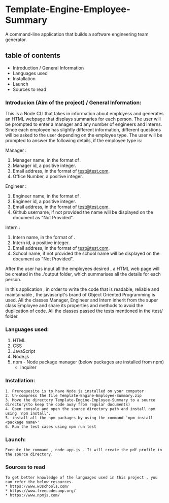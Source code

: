 # Template-Engine-Employee-Summary

A command-line application that builds a software engineering team generator.

## table of contents

- Introduction / General Information
- Languages used
- Installation
- Launch
- Sources to read

### Introducion (Aim of the project) / General Information:

This is a Node CLI that takes in information about employess and generates an HTML webpage that displays summaries for each person.
The user will be prompted to enter a manager and any number of engineers and interns. Since each employee has slightly different information, different questions will be asked to the user depending on the employee type. 
The user will be prompted to answer the following details, if the employee type is:

Manager :
1. Manager name, in the format of <first-name> <last-name>.
2. Manager id, a positive integer.
3. Email address, in the format of <test@test.com>.
4. Office Number, a positive integer.

Engineer :
1. Engineer name, in the format of <first-name> <last-name>.
2. Engineer id, a positive integer.
3. Email address,  in the format of <test@test.com>.
4. Github username, if not provided the name will be displayed on the document as "Not Provided".

Intern :
1. Intern name, in the format of <first-name> <last-name>.
2. Intern  id, a positive integer.
3. Email address,  in the format of <test@test.com>.
4. School name,  if not provided the school name will be displayed on the document as "Not Provided".

After the user has input all the employees desired , a HTML web page will be created in the ./output folder, which summarises all the details for each person.

In this application , in order to write the code that is readable, reliable and maintainable , the javascript's brand of Object Oriented Programming is used. All the classes Manager, Engineer and Intern inherit from the super class Employee and share its properties and methods to avoid the duplication of code. All the classes passed the tests mentioned in the /test/ folder. 

  ### Languages used:
  1. HTML
  2. CSS
  3. JavaScript
  4. Node.js
  5. npm - Node package manager (below packages are installed from npm)
     - inquirer


### Installation:

    1. Prerequesite is to have Node.js installed on your computer
    2. Un-compress the file Template-Engine-Employee-Summary.zip
    3. Move the directory Template-Engine-Employee-Summary to a source directory(to keep the code away from regular documents)
    4. Open console and open the source directory path and install npm using 'npm install'.
    5. install all the npm packages by using the command 'npm install <package name>'
    6. Run the test cases using npm run test

### Launch:

    Execute the command , node app.js . It will create the pdf profile in the source directory.

### Sources to read

    To get better knowledge of the languages used in this project , you can refer the below resources.
    * https://www.w3schools.com/
    * https://www.freecodecamp.org/
    * https://www.npmjs.com/
